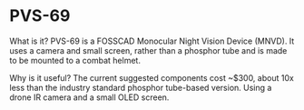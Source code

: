 # PVS-69
What is it?
PVS-69 is a FOSSCAD Monocular Night Vision Device (MNVD). 
It uses a camera and small screen, rather than a phosphor tube and is made to be mounted to a combat helmet.

Why is it useful?
The current suggested components cost ~$300, about 10x less than the industry standard phosphor tube-based version.
Using a drone IR camera and a small OLED screen.
